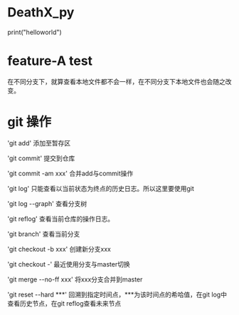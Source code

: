 # DeathX_py
print("helloworld")
# feature-A test
在不同分支下，就算查看本地文件都不会一样，在不同分支下本地文件也会随之改变。
# git 操作
'git add' 添加至暂存区  

'git commit' 提交到仓库

'git commit -am xxx' 合并add与commit操作

'git log' 只能查看以当前状态为终点的历史日志。所以这里要使用git 

'git log --graph' 查看分支树

'git reflog' 查看当前仓库的操作日志。

'git branch' 查看当前分支

'git checkout -b xxx' 创建新分支xxx

'git checkout -' 最近使用分支与master切换

'git merge --no-ff xxx' 将xxx分支合并到master

'git reset --hard ***' 回溯到指定时间点，***为该时间点的希哈值，在git log中查看历史节点，在git reflog查看未来节点


